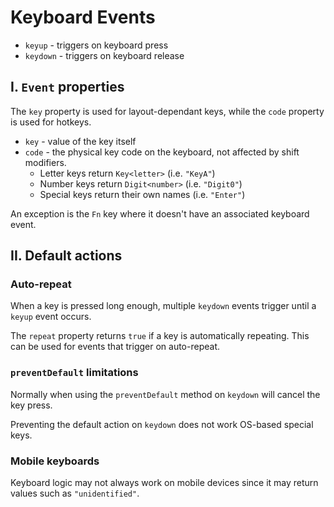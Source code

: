 # **Keyboard Events**

- `keyup` - triggers on keyboard press
- `keydown` - triggers on keyboard release

## **I. `Event` properties**

The `key` property is used for layout-dependant keys, while the `code` property is used for hotkeys.

- `key` - value of the key itself
- `code` - the physical key code on the keyboard, not affected by shift modifiers.
  - Letter keys return `Key<letter>` (i.e. `"KeyA"`)
  - Number keys return `Digit<number>` (i.e. `"Digit0"`)
  - Special keys return their own names (i.e. `"Enter"`)

An exception is the `Fn` key where it doesn't have an associated keyboard event.

## **II. Default actions**

### **Auto-repeat**

When a key is pressed long enough, multiple `keydown` events trigger until a `keyup` event occurs.

The `repeat` property returns `true` if a key is automatically repeating. This can be used for events that trigger on auto-repeat.

### **`preventDefault` limitations**

Normally when using the `preventDefault` method on `keydown` will cancel the key press.

Preventing the default action on `keydown` does not work OS-based special keys.

### **Mobile keyboards**

Keyboard logic may not always work on mobile devices since it may return values such as `"unidentified"`.
